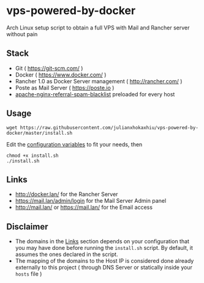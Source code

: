 # vps-powered-by-docker
Arch Linux setup script to obtain a full VPS with Mail and Rancher server without pain

## Stack
- Git ( https://git-scm.com/ )
- Docker ( https://www.docker.com/ )
- Rancher 1.0 as Docker Server management ( http://rancher.com/ )
- Poste as Mail Server ( https://poste.io )
- [apache-nginx-referral-spam-blacklist](https://github.com/Stevie-Ray/apache-nginx-referral-spam-blacklist) preloaded for every host

## Usage
```
wget https://raw.githubusercontent.com/julianxhokaxhiu/vps-powered-by-docker/master/install.sh
```

Edit the [configuration variables](https://github.com/julianxhokaxhiu/vps-powered-by-docker/blob/master/install.sh#L3) to fit your needs, then

```
chmod +x install.sh
./install.sh
```

## Links
- http://docker.lan/ for the Rancher Server
- https://mail.lan/admin/login for the Mail Server Admin panel
- http://mail.lan/ or https://mail.lan/ for the Email access

## Disclaimer
- The domains in the [Links](#links) section depends on your configuration that you may have done before running the `install.sh` script. By default, it assumes the ones declared in the script.
- The mapping of the domains to the Host IP is considered done already externally to this project ( through DNS Server or statically inside your `hosts` file )
